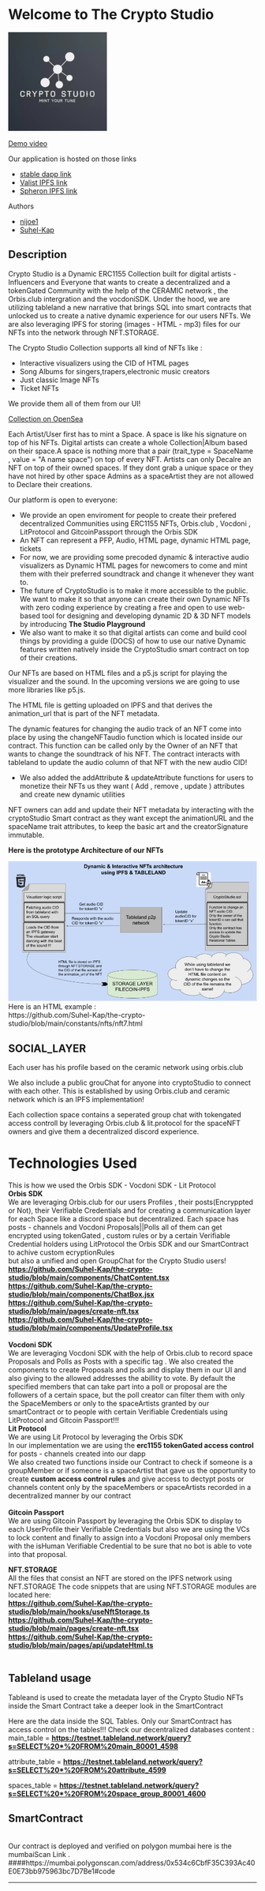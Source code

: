 <h1>
 Welcome to The Crypto Studio
</h1>

<p>
<img src="./public/logo.webp" alt="alt text" width="200" height="200"/>
</p>

[Demo video](https://youtu.be/e4lI4cYYG3U)

Our application is hosted on those links 
 * [stable dapp link](https://the-crypto-studio.vercel.app/)
 * [Valist IPFS link](https://bafybeieekfc5qpb5253kom33wlw3hb75w62ug3ob34upylkwf22ikf7axu.ipfs.gateway.valist.io/)
 * [Spheron IPFS link](https://the-crypto-studio-20be90.spheron.app/)
 

Authors
 * [nijoe1](https://github.com/nijoe1)
 * [Suhel-Kap](https://github.com/Suhel-Kap)

## Description
Crypto Studio is a Dynamic ERC1155 Collection built for digital artists - Influencers and Everyone that wants to create a decentralized and a tokenGated Community with the help of the CERAMIC network , the Orbis.club intergration and the vocdoniSDK. Under the hood, we are utilizing tableland a new narrative that brings SQL into smart contracts that unlocked us to create a native dynamic experience for our users NFTs. We are also leveraging IPFS for storing (images - HTML - mp3) files for our NFTs into the network through NFT.STORAGE. 

The Crypto Studio Collection supports all kind of NFTs like :

  * Interactive visualizers using the CID of HTML pages 
  * Song Albums for singers,trapers,electronic music creators
  * Just classic Image NFTs
  * Ticket NFTs
  
We provide them all of them from our UI!

[Collection on OpenSea](https://testnets.opensea.io/collection/cryptostudio-2xpo9crut9)

Each Artist/User first has to mint a Space. A space is like his signature on top of his NFTs. Digital artists can create a whole Collection|Album based on their space.A space is nothing more that a pair (trait_type = SpaceName , value = "A name space") on top of every NFT. Artists can only Decalre an NFT on top of their owned spaces. If they dont grab a unique space or they have not hired by other space Admins as a spaceArtist they are not allowed to Declare their creations.

Our platform is open to everyone:
  * We provide an open enviroment for people to create their prefered decentralized Communities using ERC1155 NFTs, Orbis.club , Vocdoni , LitProtocol and GitcoinPassport through the Orbis SDK   
  * An NFT can represent a PFP, Audio, HTML page, dynamic HTML page, tickets
  * For now, we are providing some precoded dynamic & interactive audio visualizers as Dynamic HTML pages for newcomers to come and mint them with their preferred soundtrack and change it whenever they want to.
  * The future of CryptoStudio is to make it more accessible to the public. We want to make it so that anyone can create their own Dynamic NFTs with zero coding experience by creating a free and open to use web-based tool for designing and developing dynamic 2D & 3D NFT models by introducing **The Studio Playground**
  * We also want to make it so that digital artists can come and build cool things by providing a guide (DOCS) of how to use our native Dynamic features written   natively inside the CryptoStudio smart contract on top of their creations.


Our NFTs are based on HTML files and a p5.js script for playing the visualizer and the sound. In the upcoming versions we are going to use more libraries like p5.js.

The HTML file is getting uploaded on IPFS and that derives the animation_url that is part of the NFT metadata.

The dynamic features for changing the audio track of an NFT come into place by using the changeNFTaudio function which is located inside our contract. This function can be called only by the Owner of an NFT that wants to change the soundtrack of his NFT. The contract interacts with tableland to update the audio column of that NFT with the new audio CID!
  * We also added the addAttribute & updateAttribute functions for users to monetize their NFTs us they want ( Add , remove , update ) attributes and create new   dynamic utilities

NFT owners can add and update their NFT metadata by interacting with the cryptoStudio Smart contract as they want except the animationURL and the spaceName trait attributes, to keep the basic art and the creatorSignature immutable.

**Here is the prototype Architecture of our NFTs** 

<p align="left">
<img src="./public/architecture.png"/>
Here is an HTML example :
<br />
https://github.com/Suhel-Kap/the-crypto-studio/blob/main/constants/nfts/nft7.html
</p>



## SOCIAL_LAYER
 
Each user has his profile based on the ceramic network using orbis.club

We also include a public grouChat for anyone into cryptoStudio to connect with each other. This is established by using Orbis.club and ceramic network which is an IPFS implementation!

Each collection space contains a seperated group chat with tokengated access controll by leveraging Orbis.club & lit.protocol for the spaceNFT owners and give them a decentralized discord experience.

# Technologies Used
  
  This is how we used the Orbis SDK - Vocdoni SDK - Lit Protocol
  <br/>
   **Orbis SDK** 
    <br />
        We are leveraging Orbis.club for our users Profiles , their posts(Encryppted or Not), their Verifiable Credentials and for creating a communication layer for each Space like a discord space but decentralized. Each space has posts - channels and Vocdoni Proposals||Polls all of them can get encrypted using tokenGated , custom rules or by a certain Verifiable Credential holders using LitProtocol the Orbis SDK and our SmartContract to achive custom ecryptionRules  
        but also a unified and open GroupChat for the Crypto Studio users!
        <br />
         **https://github.com/Suhel-Kap/the-crypto-studio/blob/main/components/ChatContent.tsx**
         <br />
         **https://github.com/Suhel-Kap/the-crypto-studio/blob/main/components/ChatBox.jsx**
         <br />
         **https://github.com/Suhel-Kap/the-crypto-studio/blob/main/pages/create-nft.tsx**
         <br />
         **https://github.com/Suhel-Kap/the-crypto-studio/blob/main/components/UpdateProfile.tsx**
         <br />
       <br />
    **Vocdoni SDK** 
    <br />
        We are leveraging Vocdoni SDK with the help of Orbis.club to record space Proposals and Polls as Posts with a specific tag . We also created the components to create Proposals and polls and display them in our UI and also giving to the allowed addresses the abillity to vote. By default the specified members that can take part into a poll or proposal are the followers of a certain space, but the poll creator can filter them with only the SpaceMembers or only to the spaceArtists granted by our smartContract or to people with certain Verifiable Credentials using LitProtocol and Gitcoin Passport!!!
    <br/>
    **Lit Protocol** 
    <br />
        We are using Lit Protocol by leveraging the Orbis SDK 
        <br/>
        In our implementation we are using the **erc1155 tokenGated access control** for posts - channels created into our dapp
        <br />
        We also created two functions inside our Contract to check if someone is a groupMember or if someone is a spaceArtist that gave us the opportunity to create **custom access control rules** and give access to dectypt posts or channels content only by the spaceMembers or spaceArtists recorded in a decentralized manner by our contract
   <br />
   <br />
    **Gitcoin Passport** 
    <br />
        We are using Gitcoin Passport by leveraging the Orbis SDK to display to each UserProfile their Verifiable Credentials but also we are using the VCs to lock content and finally to assign into a Vocdoni Proposal only members with the isHuman Verifiable Credential to be sure that no bot is able to vote into that proposal.
        <br/>
        
  **NFT.STORAGE**
     <br />
       All the files that consist an NFT are stored on the IPFS network using NFT.STORAGE
       The code snippets that are using NFT.STORAGE modules are located here:
       <br />
        **https://github.com/Suhel-Kap/the-crypto-studio/blob/main/hooks/useNftStorage.ts**
        <br />
        **https://github.com/Suhel-Kap/the-crypto-studio/blob/main/pages/create-nft.tsx**
        <br />
        **https://github.com/Suhel-Kap/the-crypto-studio/blob/main/pages/api/updateHtml.ts**
    <br />
    <br />
   

   ## Tableland usage 
  Tableand is used to create the metadata layer of the Crypto Studio NFTs inside the Smart Contract
     take a deeper look in the SmartContract 
     <br />
     
  Here are the data inside the SQL Tables. Only our SmartContract has access control on the tables!!!
  Check our decentralized databases content :
     <br />
  main_table = **https://testnet.tableland.network/query?s=SELECT%20*%20FROM%20main_80001_4598**
        
  attribute_table = **https://testnet.tableland.network/query?s=SELECT%20*%20FROM%20attribute_4599**
        
  spaces_table = **https://testnet.tableland.network/query?s=SELECT%20*%20FROM%20space_group_80001_4600**
<br />
  ## SmartContract
<br />
  Our contract is deployed and verified on polygon mumbai here is the mumbaiScan Link . 
<br />
####https://mumbai.polygonscan.com/address/0x534c6CbfF35C393Ac40E0E73bb975963bc7D7Be1#code

 
 ---
 
